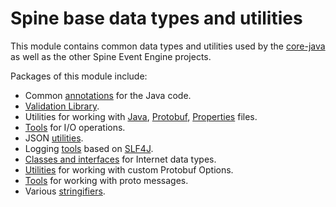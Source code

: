 # Spine base data types and utilities

This module contains common data types and utilities used by the 
[core-java](https://github.com/SpineEventEngine/core-java) as well as the other Spine Event Engine
projects.

Packages of this module include:

* Common [annotations](src/main/java/io/spine/annotation) for the Java code.
* [Validation Library](generated/main/java/io/spine/validate).
* Utilities for working with [Java](src/main/java/io/spine/code/java), 
  [Protobuf](src/main/java/io/spine/code/proto), 
  [Properties](src/main/java/io/spine/code/properties)
  files.
* [Tools](src/main/java/io/spine/io) for I/O operations.
* JSON [utilities](src/main/java/io/spine/json).
* Logging [tools](src/main/java/io/spine/logging) based on [SLF4J](https://www.slf4j.org/).
* [Classes and interfaces](generated/main/java/io/spine/net) for Internet data types.
* [Utilities](generated/main/java/io/spine/option) for working with custom Protobuf Options.
* [Tools](src/main/java/io/spine/protobuf) for working with proto messages.
* Various [stringifiers](src/main/java/io/spine/string).
